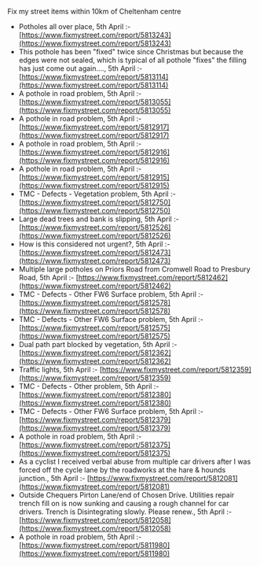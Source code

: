 Fix my street items within 10km of Cheltenham centre

<!-- fix_marker starts -->

- Potholes all over place, 5th April :- [https://www.fixmystreet.com/report/5813243](https://www.fixmystreet.com/report/5813243)
- This pothole has been "fixed" twice since Christmas but because the edges were not sealed, which is typical of all pothole "fixes" the filling has just come out again...., 5th April :- [https://www.fixmystreet.com/report/5813114](https://www.fixmystreet.com/report/5813114)
- A pothole in road problem, 5th April :- [https://www.fixmystreet.com/report/5813055](https://www.fixmystreet.com/report/5813055)
- A pothole in road problem, 5th April :- [https://www.fixmystreet.com/report/5812917](https://www.fixmystreet.com/report/5812917)
- A pothole in road problem, 5th April :- [https://www.fixmystreet.com/report/5812916](https://www.fixmystreet.com/report/5812916)
- A pothole in road problem, 5th April :- [https://www.fixmystreet.com/report/5812915](https://www.fixmystreet.com/report/5812915)
- TMC - Defects - Vegetation problem, 5th April :- [https://www.fixmystreet.com/report/5812750](https://www.fixmystreet.com/report/5812750)
- Large dead trees and bank is slipping, 5th April :- [https://www.fixmystreet.com/report/5812526](https://www.fixmystreet.com/report/5812526)
- How is this considered not urgent?, 5th April :- [https://www.fixmystreet.com/report/5812473](https://www.fixmystreet.com/report/5812473)
- Multiple large potholes on Priors Road from Cromwell Road to Presbury Road, 5th April :- [https://www.fixmystreet.com/report/5812462](https://www.fixmystreet.com/report/5812462)
- TMC - Defects - Other FW6  Surface problem, 5th April :- [https://www.fixmystreet.com/report/5812578](https://www.fixmystreet.com/report/5812578)
- TMC - Defects - Other FW6  Surface problem, 5th April :- [https://www.fixmystreet.com/report/5812575](https://www.fixmystreet.com/report/5812575)
- Dual path part blocked by vegetation, 5th April :- [https://www.fixmystreet.com/report/5812362](https://www.fixmystreet.com/report/5812362)
- Traffic lights, 5th April :- [https://www.fixmystreet.com/report/5812359](https://www.fixmystreet.com/report/5812359)
- TMC - Defects - Other problem, 5th April :- [https://www.fixmystreet.com/report/5812380](https://www.fixmystreet.com/report/5812380)
- TMC - Defects - Other FW6  Surface problem, 5th April :- [https://www.fixmystreet.com/report/5812379](https://www.fixmystreet.com/report/5812379)
- A pothole in road problem, 5th April :- [https://www.fixmystreet.com/report/5812375](https://www.fixmystreet.com/report/5812375)
- As a cyclist I received verbal abuse from multiple car drivers after I was forced off the cycle lane by the roadworks at the hare & hounds junction., 5th April :- [https://www.fixmystreet.com/report/5812081](https://www.fixmystreet.com/report/5812081)
- Outside Chequers Pirton Lane/end of Chosen Drive. Utilities repair trench fill on is now sunking and causing a rough channel for car drivers. Trench is Disintegrating slowly. Please renew., 5th April :- [https://www.fixmystreet.com/report/5812058](https://www.fixmystreet.com/report/5812058)
- A pothole in road problem, 5th April :- [https://www.fixmystreet.com/report/5811980](https://www.fixmystreet.com/report/5811980)

<!-- fix_marker ends -->